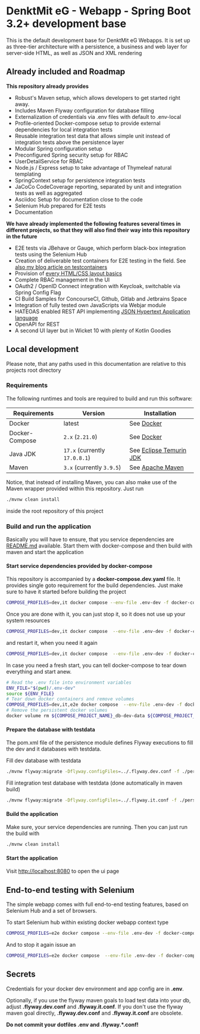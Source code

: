 # DenktMit eG - Webapp - Spring Boot 3.2+ development base
This is the default development base for DenktMit eG Webapps. It is set up
as three-tier architecture with a persistence, a business and web layer 
for server-side HTML, as well as JSON and XML rendering

## Already included and Roadmap
**This repository already provides**

* Robust's Maven setup, which allows developers to get started right away.
* Includes Maven Flyway configuration for database filling
* Externalization of credentials via .env files with default to .env-local
* Profile-oriented Docker-compose setup to provide external dependencies 
  for local integration tests
* Reusable integration test data that allows simple unit instead of  
  integration tests above the persistence layer
* Modular Spring configuration setup
* Preconfigured Spring security setup for RBAC
* UserDetailService for RBAC
* Node.js / Express setup to take advantage of Thymeleaf natural templating
* SpringContext setup for persistence integration tests
* JaCoCo CodeCoverage reporting, separated by unit and integration tests as 
  well as aggregated
* Asciidoc Setup for documentation close to the code
* Selenium Hub prepared for E2E tests
* Documentation

**We have already implemented the following features several times in different 
projects, so that they will also find their way into this repository in the 
future**

* E2E tests via JBehave or Gauge, which perform black-box integration tests 
  using the Selenium Hub
* Creation of deliverable test containers for E2E testing in the field. See 
[also my blog article on testcontainers](https://denktmit.de/blog/2021/11/21/release-and-ship-your-e2e-tests-as-containers-alongside-your-product/)
* Provision of [every HTML/CSS layout basics](https://every-layout.dev/)
* Complete RBAC management in the UI
* OAuth2 / OpenID Connect integration with Keycloak, switchable via Spring 
  Config Flag
* CI Build Samples for ConcourseCI, Github, Gitlab and Jetbrains Space
* Integration of fully tested own JavaScripts via Webjar module
* HATEOAS enabled REST API implementing [JSON Hypertext Application language](https://datatracker.ietf.org/doc/html/draft-kelly-json-hal-11)
* OpenAPI for REST
* A second UI layer but in Wicket 10 with plenty of Kotlin Goodies

## Local development
Please note, that any paths used in this documentation are relative to this
projects root directory

### Requirements
The following runtimes and tools are required to build and run this software:

| Requirements   | Version                       | Installation                                                                    |
|----------------|-------------------------------|---------------------------------------------------------------------------------|
| Docker         | latest                        | See [Docker](https://docs.docker.com/engine/install)                            |
| Docker-Compose | `2.x` (`2.21.0`)              | See [Docker](https://docs.docker.com/engine/install)                            |
| Java JDK       | `17.x` (currently `17.0.8.1`) | See [Eclipse Temurin JDK](https://adoptium.net/de/temurin/releases/?version=19) |
| Maven          | `3.x` (currently `3.9.5`)     | See [Apache Maven](https://maven.apache.org/install.html)                       |

Notice, that instead of installing Maven, you can also make use of the 
Maven wrapper provided within this repository. Just run

```bash
./mvnw clean install
```

inside the root repository of this project

### Build and run the application
Basically you will have to ensure, that you service dependencies are [README.md](README.md)
available. Start them with docker-compose and then build with maven
and start the application

#### Start service dependencies provided by docker-compose 
This repository is accompanied by a **docker-compose.dev.yaml** file. It 
provides single goto requirement for the build dependencies. Just make
sure to have it started before building the project

```bash
COMPOSE_PROFILES=dev,it docker compose --env-file .env-dev -f docker-compose.dev.yaml up -d
```

Once you are done with it, you can just stop it, so it does not use up
your system resources

```bash
COMPOSE_PROFILES=dev,it docker compose  --env-file .env-dev -f docker-compose.dev.yaml stop
```

and restart it, when you need it again

```bash
COMPOSE_PROFILES=dev,it docker compose  --env-file .env-dev -f docker-compose.dev.yaml --profile dev start
```

In case you need a fresh start, you can tell docker-compose to tear down
everything and start anew.

```bash
# Read the .env file into environment variables
ENV_FILE="$(pwd)/.env-dev"
source ${ENV_FILE}
# Tear down docker containers and remove volumes
COMPOSE_PROFILES=dev,it,e2e docker compose  --env-file .env-dev -f docker-compose.dev.yaml down
# Remove the persistent docker volumes
docker volume rm ${COMPOSE_PROJECT_NAME}_db-dev-data ${COMPOSE_PROJECT_NAME}_db-it-data
```

#### Prepare the database with testdata
The pom.xml file of the persistence module defines Flyway executions to
fill the dev and it databases with testdata.

Fill dev database with testdata
```bash
./mvnw flyway:migrate -Dflyway.configFiles=../.flyway.dev.conf -f ./persistence/pom.xml
```

Fill integration test database with testdata (done automatically in maven build)
```bash
./mvnw flyway:migrate -Dflyway.configFiles=../.flyway.it.conf -f ./persistence/pom.xml
```

#### Build the application
Make sure, your service dependencies are running. Then you can just run
the build with

```bash
./mvnw clean install
```

#### Start the application
Visit [http://localhost:8080](http://localhost:8080) to open the ui page

## End-to-end testing with Selenium
The simple webapp comes with full end-to-end testing features, based on
Selenium Hub and a set of browsers. 

To start Selenium hub within existing docker webapp context type

```bash
COMPOSE_PROFILES=e2e docker compose --env-file .env-dev -f docker-compose.dev.yaml up -d
```

And to stop it again issue an

```bash
COMPOSE_PROFILES=e2e docker compose  --env-file .env-dev -f docker-compose.dev.yaml down
```

## Secrets
Credentials for your docker dev environment and app config are in **.env**.

Optionally, if you use the flyway maven goals to load test data into your db, adjust
**.flyway.dev.conf** and **.flyway.it.conf**. If you don't use the flyway maven goal directly, **.flyway.dev.conf** and **.flyway.it.conf** are obsolete. 

**Do not commit your dotfiles .env and .flyway.*.conf!**
